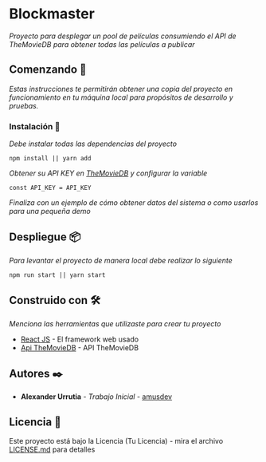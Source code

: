 # Blockmaster

_Proyecto para desplegar un pool de películas consumiendo el API de TheMovieDB para obtener todas las películas a publicar_

## Comenzando 🚀

_Estas instrucciones te permitirán obtener una copia del proyecto en funcionamiento en tu máquina local para propósitos de desarrollo y pruebas._

### Instalación 🔧

_Debe instalar todas las dependencias del proyecto_

```
npm install || yarn add
```

_Obtener su API KEY en [TheMovieDB](https://developers.themoviedb.org/3) y configurar la variable_

```
const API_KEY = API_KEY
```

_Finaliza con un ejemplo de cómo obtener datos del sistema o como usarlos para una pequeña demo_

## Despliegue 📦

_Para levantar el proyecto de manera local debe realizar lo siguiente_

```
npm run start || yarn start
```

## Construido con 🛠️

_Menciona las herramientas que utilizaste para crear tu proyecto_

- [React JS](http://www.dropwizard.io/1.0.2/docs/) - El framework web usado
- [Api TheMovieDB](https://developers.themoviedb.org/3) - API TheMovieDB

## Autores ✒️

- **Alexander Urrutia** - _Trabajo Inicial_ - [amusdev](https://github.com/mts4)

## Licencia 📄

Este proyecto está bajo la Licencia (Tu Licencia) - mira el archivo [LICENSE.md](LICENSE.md) para detalles
